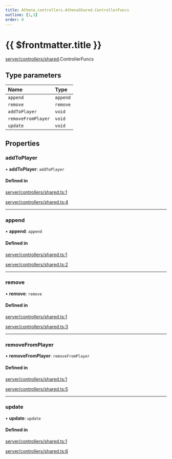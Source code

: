 ```yaml
---
title: Athena.controllers.AthenaShared.ControllerFuncs
outline: [1,3]
order: 0
---
```


# {{ $frontmatter.title }}


[server/controllers/shared](../modules/server_controllers_shared.md).ControllerFuncs

## Type parameters

| Name | Type |
| :------ | :------ |
| `append` | `append` |
| `remove` | `remove` |
| `addToPlayer` | `void` |
| `removeFromPlayer` | `void` |
| `update` | `void` |

## Properties

### addToPlayer

• **addToPlayer**: `addToPlayer`

#### Defined in

[server/controllers/shared.ts:1](https://github.com/Stuyk/altv-athena/blob/16c490d/src/core/server/controllers/shared.ts#L1)

[server/controllers/shared.ts:4](https://github.com/Stuyk/altv-athena/blob/16c490d/src/core/server/controllers/shared.ts#L4)

___

### append

• **append**: `append`

#### Defined in

[server/controllers/shared.ts:1](https://github.com/Stuyk/altv-athena/blob/16c490d/src/core/server/controllers/shared.ts#L1)

[server/controllers/shared.ts:2](https://github.com/Stuyk/altv-athena/blob/16c490d/src/core/server/controllers/shared.ts#L2)

___

### remove

• **remove**: `remove`

#### Defined in

[server/controllers/shared.ts:1](https://github.com/Stuyk/altv-athena/blob/16c490d/src/core/server/controllers/shared.ts#L1)

[server/controllers/shared.ts:3](https://github.com/Stuyk/altv-athena/blob/16c490d/src/core/server/controllers/shared.ts#L3)

___

### removeFromPlayer

• **removeFromPlayer**: `removeFromPlayer`

#### Defined in

[server/controllers/shared.ts:1](https://github.com/Stuyk/altv-athena/blob/16c490d/src/core/server/controllers/shared.ts#L1)

[server/controllers/shared.ts:5](https://github.com/Stuyk/altv-athena/blob/16c490d/src/core/server/controllers/shared.ts#L5)

___

### update

• **update**: `update`

#### Defined in

[server/controllers/shared.ts:1](https://github.com/Stuyk/altv-athena/blob/16c490d/src/core/server/controllers/shared.ts#L1)

[server/controllers/shared.ts:6](https://github.com/Stuyk/altv-athena/blob/16c490d/src/core/server/controllers/shared.ts#L6)
